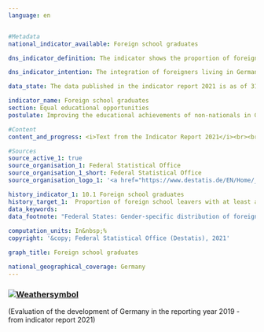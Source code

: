 ```yaml
---
language: en    


#Metadata    
national_indicator_available: Foreign school graduates    

dns_indicator_definition: The indicator shows the proportion of foreign school graduates as a percentage of all foreign school leavers within a school year. In this case, the term “graduates” refers to people who leave general education schools with at least a secondary general school certificate.    

dns_indicator_intention: The integration of foreigners living in Germany is an important prerequisite for cohesion within our society. A basic prerequisite for successful integration is the acquisition of sufficient qualifications at school to open up further educational and employment opportunities later on. The goal of the Federal Government is therefore to increase the share of foreign school graduates who obtain at least a secondary general school certificate and to bring this share into line with the corresponding rate for German school graduates by 2030.    

data_state: The data published in the indicator report 2021 is as of 31.12.2020. The data shown on the DNS-Online-Platform is updated regularly, so that more current data may be available online than published in the indicator report 2021.    

indicator_name: Foreign school graduates    
section: Equal educational opportunities    
postulate: Improving the educational achievements of non-nationals in German schools    

#Content    
content_and_progress: <i>Text from the Indicator Report 2021</i><br><br>The school statistics, compiled by the individual Länder, form the data basis for this indicator. These statistics are generally derived from a complete count with an obligation to provide information. The Federal Statistical Office combines them to create a federal result based on the catalogue of definitions compiled by the Standing Conference of the Ministers of Education and Cultural Affairs.<br><br><br><br>The aggregation of the Länder results into the federal result is influenced by the different education policies of the Länder, for example, with regard to admission rules, in setting up courses of education in the area of vocational schools, etc. This can only be partially offset by formal regulations for the respective allocations.<br><br><br><br>Graduates are pupils who have left the respective type of school with a school certificate. Included are pupils who have changed to another type of general education school in order to obtain an additional certificate. Furthermore, foreigners are defined as all persons who are not German within the meaning of Article 116 (1) of the Basic Law, i.e. who do not hold the German citizenship. This also includes persons who are stateless and persons with undetermined citizenship. Germans who also hold another citizenship are not included in the foreign population.<br><br><br><br>In 2017, the share of foreign school graduates who obtained at least a secondary general school certificate measured against all foreign school leavers was 81.9&nbsp;%. Consequently, the share has increased by 3.9 percentage points compared with the previous year. Regarding the gender-specific shares, the share of foreign female graduates in all foreign female leavers was 86.4&nbsp;%, whereas the share of male graduates in all foreign male leavers was lower at 78.1&nbsp;%.<br><br><br><br>The share of German school graduates who obtained at least a secondary general school certificate, measured against all German school leavers, was most recently 94.8&nbsp;% and therefore stable. The gap between the share of foreign school graduates and German school graduates slightly increased from 12.0 percentage points in 1996 to 12.9 percentage points in 2017. After the values tended to converge up to 2013, they have been diverging since then.<br><br><br><br>Considering the certificates obtained shows that almost 28.4&nbsp;% of foreign school graduates from general education schools achieved a secondary general school certificate in 2017, 36.1&nbsp;% completed their schooling with a mid-level certificate, and 17.4&nbsp;% earned a higher education entrance qualification for general or applied sciences universities. The corresponding figures among German school graduates were 15.0&nbsp;%, 43.6&nbsp;% and 36.3&nbsp;%. Young foreign people are thus substantially under-represented in comparison to Germans, especially when it comes to the higher-level school leaving certificates.<br><br><br><br>The indicator [4.1.a](https://sustainabledevelopment-deutschland.github.io/4-1-a/) “Early school leavers” also offers additional information on the topic of school graduates.    

#Sources    
source_active_1: true
source_organisation_1: Federal Statistical Office
source_organisation_1_short: Federal Statistical Office
source_organisation_logo_1: '<a href="https://www.destatis.de/EN/Home/_node.html"><img src="https://g205sdgs.github.io/sdg-indicators/public/LogosEn/destatis.png" alt=" Federal Statistical Office" title="Click here to visit the homepage of the organization" style="border: transparent"/></a>'    

history_indicator_1: 10.1 Foreign school graduates                    
history_target_1:  Proportion of foreign school leavers with at least a lower secondary school certificate to be raised to that of German school leavers by 2030    
data_keywords:    
data_footnote: "Federal States: Gender-specific distribution of foreign graduates, partly estimated. External graduates are not surveyed."    
    
computation_units: In&nbsp;%    
copyright: '&copy; Federal Statistical Office (Destatis), 2021'    

graph_title: Foreign school graduates    

national_geographical_coverage: Germany    
---    
```

<div>
  <div class="my-header">
    <h3>
      <a href="https://sustainabledevelopment-deutschland.github.io/en/status/"><img src="https://g205sdgs.github.io/sdg-indicators/public/Wettersymbole/Blitz.png" title="The indicator is not moving in the right direction so that the gap to the target value is widening" alt="Weathersymbol" />
      </a>
    </h3>
  </div>
  <div class="my-header-note">
    <span> (Evaluation of the development of Germany in the reporting year 2019 - from indicator report 2021)</span>
  </div>
</div>